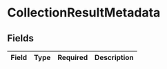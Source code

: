# CollectionResultMetadata


## Fields

| Field       | Type        | Required    | Description |
| ----------- | ----------- | ----------- | ----------- |